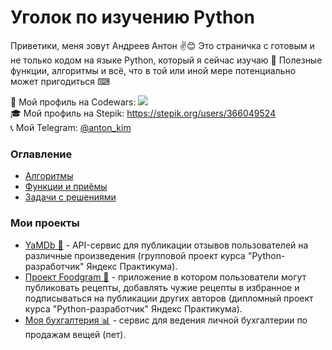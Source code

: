 # Уголок по изучению Python
Приветики, меня зовут Андреев Антон ✌😊 Это страничка с готовым и не только кодом на языке Python, который я сейчас изучаю 🐍 Полезные функции, алгоритмы и всё, что в той или иной мере потенциально может пригодиться ⌨

👾 Мой профиль на Codewars: [![](https://www.codewars.com/users/Anton-Kim/badges/micro)](https://www.codewars.com/users/Anton-Kim)<br>
🎓 Мой профиль на Stepik: https://stepik.org/users/366049524<br>
📞 Мой Telegram: [@anton_kim](https://t.me/anton_kim)

### Оглавление
- [Алгоритмы](https://github.com/Anton-Kim/anton-kim/blob/main/algorithms.md)
- [Функции и приёмы](https://github.com/Anton-Kim/anton-kim/blob/main/functions.md)
- [Задачи с решениями](https://github.com/Anton-Kim/anton-kim/blob/main/tasks.md)


### Мои проекты
- [YaMDb 🎷](https://github.com/Anton-Kim/yamdb_final) - API-сервис для публикации отзывов пользователей на различные произведения (групповой проект курса "Python-разработчик" Яндекс Практикума).
- [Проект Foodgram 🍳](https://github.com/Anton-Kim/foodgram-project-react) - приложение в котором пользователи могут публиковать рецепты, добавлять чужие рецепты в избранное и подписываться на публикации других авторов (дипломный проект курса "Python-разработчик" Яндекс Практикума).
- [Моя бухгалтерия 📊](https://github.com/Anton-Kim/my_buh) - сервис для ведения личной бухгалтерии по продажам вещей (пет).
